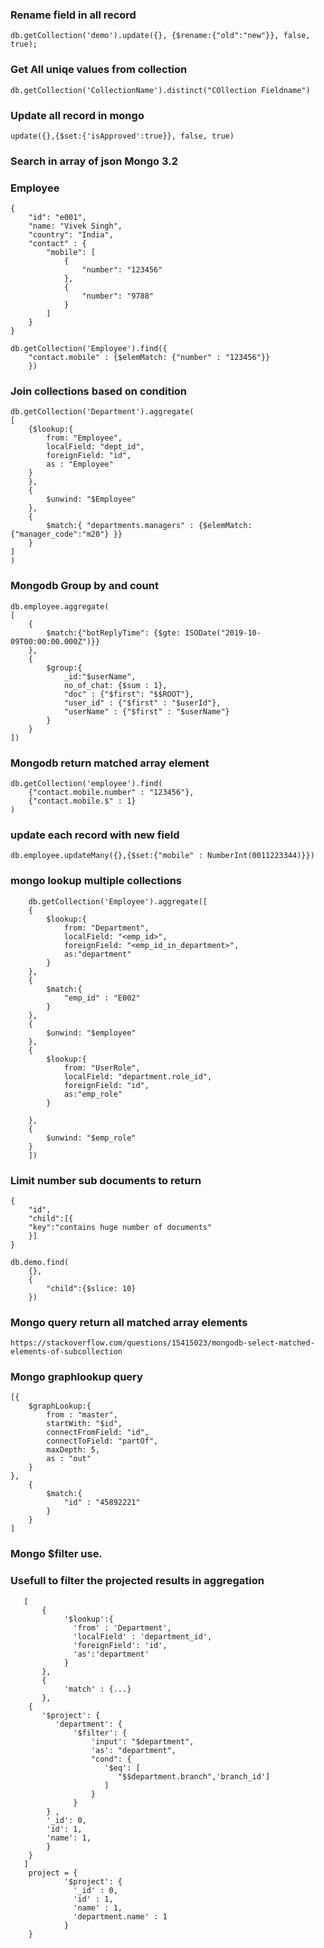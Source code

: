 ### Rename field in all record
```
db.getCollection('demo').update({}, {$rename:{"old":"new"}}, false, true);
```
### Get All uniqe values from collection
```
db.getCollection('CollectionName').distinct("COllection Fieldname")
```

### Update all record in mongo
```
update({},{$set:{'isApproved':true}}, false, true)
```
### Search in array of json Mongo 3.2
### Employee ###
```
{
    "id": "e001",
    "name: "Vivek Singh",
    "country": "India",
    "contact" : {
        "mobile": [
            {
                "number": "123456"
            },
            {
                "number": "9788"
            }
        ]
    }
}
```

```
db.getCollection('Employee').find({
    "contact.mobile" : {$elemMatch: {"number" : "123456"}}
    })
```

### Join collections based on condition
```
db.getCollection('Department').aggregate(
[
    {$lookup:{
        from: "Employee",
        localField: "dept_id",
        foreignField: "id",
        as : "Employee"
    }
    },
    {
        $unwind: "$Employee"
    },    
    {
        $match:{ "departments.managers" : {$elemMatch: {"manager_code":"m20"} }}
    }
]
)
```

### Mongodb Group by and count
```
db.employee.aggregate(
[
    {
        $match:{"botReplyTime": {$gte: ISODate("2019-10-09T00:00:00.000Z")}}
    },
    {
        $group:{
            _id:"$userName", 
            no_of_chat: {$sum : 1}, 
            "doc" : {"$first": "$$ROOT"},
            "user_id" : {"$first" : "$userId"},
            "userName" : {"$first" : "$userName"}
        }
    }
])
```

### Mongodb return matched array element
```
db.getCollection('employee').find(
    {"contact.mobile.number" : "123456"},
    {"contact.mobile.$" : 1}
)
```

### update each record with new field
```
db.employee.updateMany({},{$set:{"mobile" : NumberInt(0011223344)}})
```

### mongo lookup multiple collections
```
    db.getCollection('Employee').aggregate([
    {
        $lookup:{
            from: "Department",
            localField: "<emp_id>",
            foreignField: "<emp_id_in_department>",
            as:"department"
        }
    },
    {
        $match:{
            "emp_id" : "E002"
        }
    },
    {
        $unwind: "$employee"
    },
    {
        $lookup:{
            from: "UserRole",
            localField: "department.role_id",
            foreignField: "id",
            as:"emp_role"
        }

    },
    {
        $unwind: "$emp_role"
    }
    ])
```

### Limit number sub documents to return
```
{
    "id",
    "child":[{
    "key":"contains huge number of documents"
    }]
}

db.demo.find(
    {},
    {
        "child":{$slice: 10}
    })
```

### Mongo query return all matched array elements
```
https://stackoverflow.com/questions/15415023/mongodb-select-matched-elements-of-subcollection
```


### Mongo graphlookup query
```
[{
    $graphLookup:{
        from : "master",
        startWith: "$id",
        connectFromField: "id",
        connectToField: "partOf",
        maxDepth: 5,
        as : "out"
    }
},
    {
        $match:{
            "id" : "45892221"
        }
    }
]
```

### Mongo $filter use.
### Usefull to filter the projected results in aggregation
```
   [
       {
            '$lookup':{
              'from' : 'Department',
              'localField' : 'department_id',
              'foreignField': 'id',
              'as':'department'
		    }
       },
       {
            'match' : {...}
       },
    {
  	   '$project': {
  		  'department': {
  			  '$filter': {
  				  'input': "$department",
  				  'as': "department",
  				  "cond": {
  					 '$eq': [
  						"$$department.branch",'branch_id']
  					 ] 
  				  }
  			  }
  		} ,
  		'_id': 0,
  		'id': 1,
  		'name': 1,
  	    }
    }   
   ]		
    project = {
            '$project': {
              '_id' : 0,
              'id' : 1,
              'name' : 1,
              'department.name' : 1			  
            }
    }
```
